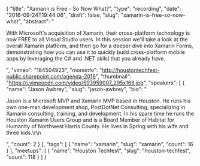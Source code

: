 {
  "title": "Xamarin is Free - So Now What?",
  "type": "recording",
  "date": "2016-09-24T19:44:06",
  "draft": false,
  "slug": "xamarin-is-free-so-now-what",
  "abstract": "<p>With Microsoft's acquisition of Xamarin, their cross-platform technology is now FREE to all Visual Studio users. In this session we'll take a look at the overall Xamarin platform, and then go for a deeper dive into Xamarin Forms, demonstrating how you can use it to quickly build cross-platform mobile apps by leveraging the C# and .NET skilsl that you already have.</p>",
  "vimeo": "184504923",
  "moreinfo": "http://houstontechfest-public.sharepoint.com/agenda-2016",
  "thumbnail": "https://i.vimeocdn.com/video/593959007_295x166.jpg",
  "speakers": [
    {
      "name": "Jason Awbrey",
      "slug": "jason-awbrey",
      "bio": "<p>Jason is a Microsoft MVP and Xamarin MVP based in Houston. He runs his own one-man development shop, PostDotNet Consulting, specializing in Xamarin consulting, training, and development. In his spare time he runs the Houston Xamarin Users Group and is a Board Member of Habitat for Humanity of Northwest Harris County. He lives in Spring with his wife and three kids.\r\n</p>",
      "count": 2
    }
  ],
  "tags": [
    {
      "name": "xamarin",
      "slug": "xamarin",
      "count": 16
    }
  ],
  "meetups": [
    {
      "name": "Houston Techfest",
      "slug": "houston-techfest",
      "count": 118
    }
  ]
}